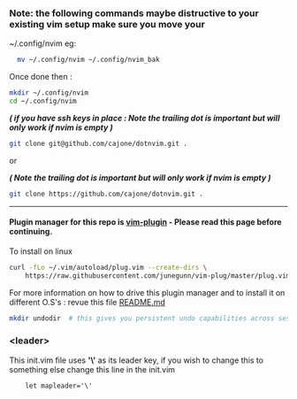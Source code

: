 ###  Note: the following commands maybe distructive to your existing vim setup make sure you move your
~/.config/nvim  eg:

```zsh
  mv ~/.config/nvim ~/.config/nvim_bak
```

Once done then :

```zsh
mkdir ~/.config/nvim
cd ~/.config/nvim
```

<i><b>( if you have ssh keys in place : Note the trailing dot is important but will only work if nvim is empty )</b></i>

```zsh
git clone git@github.com/cajone/dotnvim.git . 
```

or

<i><b>( Note the trailing dot is important but will only work if nvim is empty )</b></i>

```zsh
git clone https://github.com/cajone/dotnvim.git . 
```


---
#### Plugin manager for this repo is [vim-plugin](https://github.com/junegunn/vim-plug) - Please read this page before continuing.

To install on linux

```zsh
curl -fLo ~/.vim/autoload/plug.vim --create-dirs \
    https://raw.githubusercontent.com/junegunn/vim-plug/master/plug.vim
```
For more information on how to drive this plugin manager and to install it on different O.S's : revue this file [README.md](https://github.com/junegunn/vim-plug/blob/master/README.md)


```zsh
mkdir undodir  # this gives you persistent undo capabilities across sessions
```


### \<leader\>
This init.vim file uses <b>'\\'</b>  as its leader key, if you wish to change this to something else change this line in the init.vim

```vim
    let mapleader='\'
```

